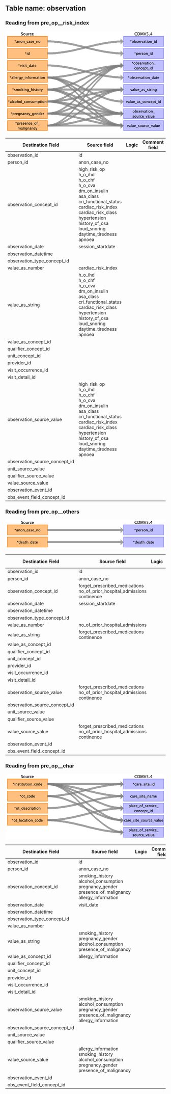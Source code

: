 ## Table name: observation

### Reading from pre_op__risk_index

![](md_files/image12.png)

| Destination Field | Source field | Logic | Comment field |
| --- | --- | --- | --- |
| observation_id | id |  |  |
| person_id | anon_case_no |  |  |
| observation_concept_id | high_risk_op<br>h_o_ihd<br>h_o_chf<br>h_o_cva<br>dm_on_insulin<br>asa_class<br>cri_functional_status<br>cardiac_risk_index<br>cardiac_risk_class<br>hypertension<br>history_of_osa<br>loud_snoring<br>daytime_tiredness<br>apnoea |  |  |
| observation_date | session_startdate |  |  |
| observation_datetime |  |  |  |
| observation_type_concept_id |  |  |  |
| value_as_number | cardiac_risk_index |  |  |
| value_as_string | h_o_ihd<br>h_o_chf<br>h_o_cva<br>dm_on_insulin<br>asa_class<br>cri_functional_status<br>cardiac_risk_class<br>hypertension<br>history_of_osa<br>loud_snoring<br>daytime_tiredness<br>apnoea |  |  |
| value_as_concept_id |  |  |  |
| qualifier_concept_id |  |  |  |
| unit_concept_id |  |  |  |
| provider_id |  |  |  |
| visit_occurrence_id |  |  |  |
| visit_detail_id |  |  |  |
| observation_source_value | high_risk_op<br>h_o_ihd<br>h_o_chf<br>h_o_cva<br>dm_on_insulin<br>asa_class<br>cri_functional_status<br>cardiac_risk_index<br>cardiac_risk_class<br>hypertension<br>history_of_osa<br>loud_snoring<br>daytime_tiredness<br>apnoea |  |  |
| observation_source_concept_id |  |  |  |
| unit_source_value |  |  |  |
| qualifier_source_value |  |  |  |
| value_source_value |  |  |  |
| observation_event_id |  |  |  |
| obs_event_field_concept_id |  |  |  |

### Reading from pre_op__others

![](md_files/image13.png)

| Destination Field | Source field | Logic | Comment field |
| --- | --- | --- | --- |
| observation_id | id |  |  |
| person_id | anon_case_no |  |  |
| observation_concept_id | forget_prescribed_medications<br>no_of_prior_hospital_admissions<br>continence |  |  |
| observation_date | session_startdate |  |  |
| observation_datetime |  |  |  |
| observation_type_concept_id |  |  |  |
| value_as_number | no_of_prior_hospital_admissions |  |  |
| value_as_string | forget_prescribed_medications<br>continence |  |  |
| value_as_concept_id |  |  |  |
| qualifier_concept_id |  |  |  |
| unit_concept_id |  |  |  |
| provider_id |  |  |  |
| visit_occurrence_id |  |  |  |
| visit_detail_id |  |  |  |
| observation_source_value | forget_prescribed_medications<br>no_of_prior_hospital_admissions<br>continence |  |  |
| observation_source_concept_id |  |  |  |
| unit_source_value |  |  |  |
| qualifier_source_value |  |  |  |
| value_source_value | forget_prescribed_medications<br>no_of_prior_hospital_admissions<br>continence |  |  |
| observation_event_id |  |  |  |
| obs_event_field_concept_id |  |  |  |

### Reading from pre_op__char

![](md_files/image14.png)

| Destination Field | Source field | Logic | Comment field |
| --- | --- | --- | --- |
| observation_id | id |  |  |
| person_id | anon_case_no |  |  |
| observation_concept_id | smoking_history<br>alcohol_consumption<br>pregnancy_gender<br>presence_of_malignancy<br>allergy_information |  |  |
| observation_date | visit_date |  |  |
| observation_datetime |  |  |  |
| observation_type_concept_id |  |  |  |
| value_as_number |  |  |  |
| value_as_string | smoking_history<br>pregnancy_gender<br>alcohol_consumption<br>presence_of_malignancy |  |  |
| value_as_concept_id | allergy_information |  |  |
| qualifier_concept_id |  |  |  |
| unit_concept_id |  |  |  |
| provider_id |  |  |  |
| visit_occurrence_id |  |  |  |
| visit_detail_id |  |  |  |
| observation_source_value | smoking_history<br>alcohol_consumption<br>pregnancy_gender<br>presence_of_malignancy<br>allergy_information |  |  |
| observation_source_concept_id |  |  |  |
| unit_source_value |  |  |  |
| qualifier_source_value |  |  |  |
| value_source_value | allergy_information<br>smoking_history<br>alcohol_consumption<br>pregnancy_gender<br>presence_of_malignancy |  |  |
| observation_event_id |  |  |  |
| obs_event_field_concept_id |  |  |  |


